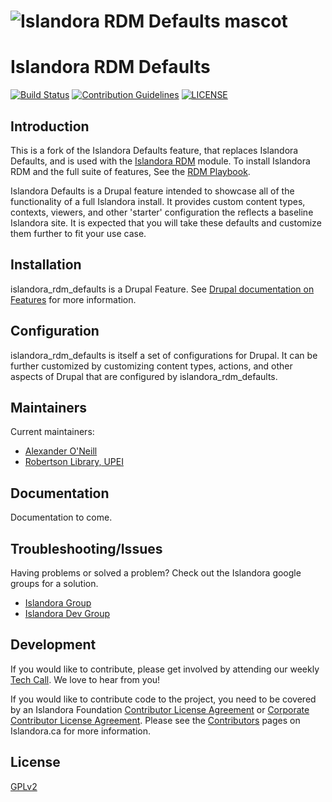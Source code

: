 # ![Islandora RDM Defaults mascot](https://user-images.githubusercontent.com/1943338/71380992-0d886f00-25a8-11ea-94b5-f1d6ca5ed4b8.png) 
# Islandora RDM Defaults    
[![Build Status](https://travis-ci.com//Islandora/islandora_rdm_defaults.png?branch=8.x-1.x)](https://travis-ci.com//Islandora/islandora_rdm_defaults)
[![Contribution Guidelines](http://img.shields.io/badge/CONTRIBUTING-Guidelines-blue.svg)](./CONTRIBUTING.md)
[![LICENSE](https://img.shields.io/badge/license-GPLv2-blue.svg?style=flat-square)](./LICENSE)

## Introduction

This is a fork of the Islandora Defaults feature, that replaces Islandora Defaults, and is used with the [Islandora RDM](https://github.com/roblib/islandora_rdm) module. To install Islandora RDM and the full suite of features, See the [RDM Playbook](https://github.com/roblib/rdm-playbook). 

Islandora Defaults is a Drupal feature intended to showcase all of the functionality of a full Islandora install. It provides custom content types, contexts, viewers, and other 'starter' configuration the reflects a baseline Islandora site. It is expected that you will take these defaults and customize them further to fit your use case. 

## Installation
islandora_rdm_defaults is a Drupal Feature. See [Drupal documentation on Features](https://www.drupal.org/docs/8/modules/features) for more information.

## Configuration
islandora_rdm_defaults is itself a set of configurations for Drupal. It can be further customized by customizing content types, actions, and other aspects of Drupal that are configured by islandora_rdm_defaults.

## Maintainers

Current maintainers:

* [Alexander O'Neill](https://github.com/alxp)
* [Robertson Library, UPEI](https://github.com/roblib)

## Documentation

Documentation to come.

## Troubleshooting/Issues

Having problems or solved a problem? Check out the Islandora google groups for a solution.

* [Islandora Group](https://groups.google.com/forum/?hl=en&fromgroups#!forum/islandora) 
* [Islandora Dev Group](https://groups.google.com/forum/?hl=en&fromgroups#!forum/islandora-dev)

## Development
If you would like to contribute, please get involved by attending our weekly [Tech Call](https://github.com/Islandora/documentation/wiki). We love to hear from you!

If you would like to contribute code to the project, you need to be covered by an Islandora Foundation [Contributor License Agreement](http://islandora.ca/sites/default/files/islandora_cla.pdf) or [Corporate Contributor License Agreement](http://islandora.ca/sites/default/files/islandora_ccla.pdf). Please see the [Contributors](http://islandora.ca/resources/contributors) pages on Islandora.ca for more information.

## License

[GPLv2](http://www.gnu.org/licenses/gpl-2.0.txt)
